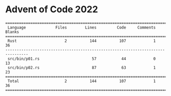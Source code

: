 # Advent of Code 2022

    ================================================================================
     Language             Files        Lines         Code     Comments       Blanks
    ================================================================================
     Rust                     2          144          107            1           36
    --------------------------------------------------------------------------------
     src/bin/p01.rs                       57           44            0           13
     src/bin/p02.rs                       87           63            1           23
    ================================================================================
     Total                    2          144          107            1           36
    ================================================================================
